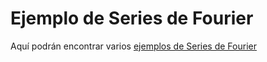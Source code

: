 # Ejemplo de Series de Fourier
Aquí podrán encontrar varios [ejemplos de Series de Fourier](https://htmlpreview.github.io/?https://github.com/nunezluis/MisCursos/blob/main/MatAvan20B/OtrosMatAv/EjemFourierSerieHTML/FourierSeries1.html)
